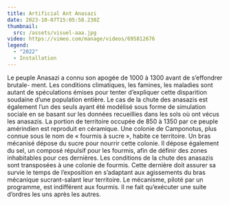 ```yaml
---
title: Artificial Ant Anasazi
date: 2023-10-07T15:05:58.230Z
thumbnail:
  src: /assets/visuel-aaa.jpg
video: https://vimeo.com/manage/videos/695812676
legend:
  - "2022"
  - Installation
---
```

Le peuple Anasazi a connu son apogée de 1000 à 1300 avant de s’effondrer brutale- ment. Les conditions climatiques, les famines, les maladies sont autant de spéculations émises pour tenter d’expliquer cette disparition soudaine d’une population entière. Le cas de la chute des anasazis est également l’un des seuls ayant été modélisé sous forme de simulation sociale en se basant sur les données recueillies dans les sols où ont vécus les anasazis. La portion de territoire occupée de 850 à 1350 par ce peuple amérindien est reproduit en céramique. Une colonie de Camponotus, plus connue sous le nom de « fourmis à sucre », habite ce territoire. Un bras mécanisé dépose du sucre pour nourrir cette colonie. Il dépose également du sel, un composé répulsif pour les fourmis, afin de définir des zones inhabitables pour ces dernières. Les conditions de la chute des anasazis sont transposées à une colonie de fourmis. Cette dernière doit assurer sa survie le temps de l’exposition en s’adaptant aux agissements du bras mécanique sucrant-salant leur territoire. Le mécanisme, piloté par un programme, est indifférent aux fourmis. Il ne fait qu’exécuter une suite d’ordres les uns après les autres.